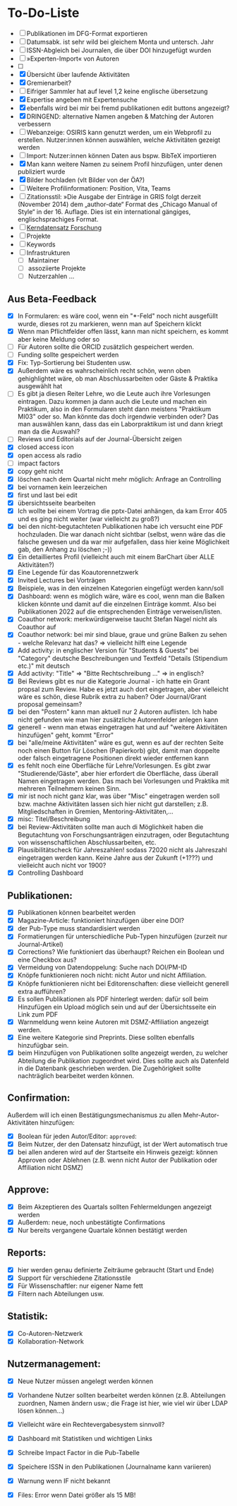 # To-Do-Liste
- [ ] Publikationen im DFG-Format exportieren
- [ ] Datumsabk. ist sehr wild bei gleichem Monta und untersch. Jahr
- [ ] ISSN-Abgleich bei Journalen, die über DOI hinzugefügt wurden
- [ ] »Experten-Import« von Autoren
- [ ] 
- [x] Übersicht über laufende Aktivitäten
- [x] Gremienarbeit?
- [ ] Eifriger Sammler hat auf level 1,2 keine englische übersetzung
- [x] Expertise angeben mit Expertensuche
- [x] ebenfalls wird bei mir bei fremd publikationen edit buttons angezeigt? 
- [x] DRINGEND: alternative Namen angeben & Matching der Autoren verbessern
- [ ] Webanzeige: OSIRIS kann genutzt werden, um ein Webprofil zu erstellen. Nutzer:innen können auswählen, welche Aktivitäten gezeigt werden
- [ ] Import: Nutzer:innen können Daten aus bspw. BibTeX importieren
- [x] Man kann weitere Namen zu seinem Profil hinzufügen, unter denen publiziert wurde
- [x] Bilder hochladen (vlt Bilder von der ÖA?)
- [ ] Weitere Profilinformationen: Position, Vita, Teams
- [ ] Zitationsstil: »Die Ausgabe der Einträge in GRIS folgt derzeit (November 2014) dem &bdquo;author-date&ldquo; Format des  &bdquo;Chicago Manual of Style&ldquo; in der 16. Auflage. Dies ist ein international gängiges, englischsprachiges  Format. 
- [ ] [Kerndatensatz Forschung](https://kerndatensatz-forschung.de/)
- [ ] Projekte
- [ ] Keywords
- [ ] Infrastrukturen
  - [ ] Maintainer
  - [ ] assoziierte Projekte
  - [ ] Nutzerzahlen …

## Aus Beta-Feedback
- [x] In Formularen: es wäre cool, wenn ein "*-Feld" noch nicht ausgefüllt wurde, dieses rot zu markieren, wenn man auf Speichern klickt
- [x] Wenn man Pflichtfelder offen lässt, kann man nicht speichern, es kommt aber keine Meldung oder so
- [ ] Für Autoren sollte die ORCID zusätzlich gespeichert werden.
- [ ] Funding sollte gespeichert werden
- [x] Fix: Typ-Sortierung bei Studenten usw.
- [x] Außerdem wäre es wahrscheinlich recht schön, wenn oben gehighlightet wäre, ob man Abschlussarbeiten oder Gäste & Praktika ausgewählt hat
- [ ] Es gibt ja diesen Reiter Lehre, wo die Leute auch ihre Vorlesungen eintragen. Dazu kommen ja dann auch die Leute und machen ein Praktikum, also in den Formularen steht dann meistens "Praktikum MI03" oder so. Man könnte das doch irgendwie verbinden oder? Das man auswählen kann, dass das ein Laborpraktikum ist und dann kriegt man da die Auswahl?
- [ ] Reviews und Editorials auf der Journal-Übersicht zeigen
- [x] closed access icon
- [x] open access als radio
- [ ] impact factors
- [x] copy geht nicht
- [x] löschen nach dem Quartal nicht mehr möglich: Anfrage an Controlling
- [x] bei vornamen kein leerzeichen
- [x] first und last bei edit
- [x] übersichtsseite bearbeiten
- [x] Ich wollte bei einem Vortrag die pptx-Datei anhängen, da kam Error 405 und es ging nicht weiter (war vielleicht zu groß?)
- [x] bei den nicht-begutachteten Publikationen habe ich versucht eine PDF hochzuladen. Die war danach nicht sichtbar (selbst, wenn wäre das die falsche gewesen und da war mir aufgefallen, dass hier keine Möglichkeit gab, den Anhang zu löschen ;-))
- [x] Ein detailliertes Profil (vielleicht auch mit einem BarChart über ALLE Aktivitäten?)
- [x] Eine Legende für das Koautorennetzwerk
- [x] Invited Lectures bei Vorträgen
- [x] Beispiele, was in den einzelnen Kategorien eingefügt werden kann/soll
- [x] Dashboard: wenn es möglich wäre, wäre es cool, wenn man die Balken klicken könnte und damit auf die einzelnen Einträge kommt. Also bei Publikationen 2022 auf die entsprechenden Einträge verweisen/listen. 
- [x] Coauthor network: merkwürdigerweise taucht Stefan Nagel nicht als Coauthor auf
- [x] Coauthor network: bei mir sind blaue, graue und grüne Balken zu sehen - welche Relevanz hat das? => vielleicht hilft eine Legende
- [x] Add activity: in englischer Version für "Students & Guests" bei "Category" deutsche Beschreibungen und Textfeld "Details (Stipendium etc.)" mit deutsch
- [x] Add activity: "Title" => "Bitte Rechtschreibung ..." => in englisch?
- [x] Bei Reviews gibt es nur die Kategorie Journal - ich hatte ein Grant propsal zum Review. Habe es jetzt auch dort eingetragen, aber vielleicht wäre es schön, diese Rubrik extra zu haben? Oder Journal/Grant proposal gemeinsam?
- [x] bei den "Postern" kann man aktuell nur 2 Autoren auflisten. Ich habe nicht gefunden wie man hier zusätzliche Autorenfelder anlegen kann
- [x] generell - wenn man etwas eingetragen hat und auf "weitere Aktivitäten hinzufügen" geht, kommt "Error"
- [x] bei "alle/meine Aktivitäten" wäre es gut, wenn es auf der rechten Seite noch einen Button für Löschen (Papierkorb) gibt, damit man doppelte oder falsch eingetragene Positionen direkt wieder entfernen kann
- [x] es fehlt noch eine Oberfläche für Lehre/Vorlesungen. Es gibt zwar "Studierende/Gäste", aber hier erfordert die Oberfläche, dass überall Namen eingetragen werden. Das mach bei Vorlesungen und Praktika mit mehreren Teilnehmern keinen Sinn.
- [x] mir ist noch nicht ganz klar, was über "Misc" eingetragen werden soll bzw. machne Aktivitäten lassen sich hier nicht gut darstellen; z.B. Mitgliedschaften in Gremien, Mentoring-Aktivitäten,... 
- [x] misc: Titel/Beschreibung
- [x] bei Review-Aktivitäten sollte man auch di Möglichkeit haben die Begutachtung von Forschungsanträgen einzutragen, oder Begutachtung von wissenschaftlichen Abschlussarbeiten, etc.
- [x] Plausibilitätscheck für Jahreszahlen! sodass 72020 nicht als Jahreszahl eingetragen werden kann. Keine Jahre aus der Zukunft (+1???) und vielleicht auch nicht vor 1900?
- [x] Controlling Dashboard

## Publikationen:
- [x] Publikationen können bearbeitet werden
- [x] Magazine-Article: funktioniert hinzufügen über eine DOI?
- [x] der Pub-Type muss standardisiert werden
- [x] Formatierungen für unterschiedliche Pub-Typen hinzufügen (zurzeit nur Journal-Artikel)
- [x] Corrections? Wie funktioniert das überhaupt? Reichen ein Boolean und eine Checkbox aus?
- [x] Vermeidung von Datendoppelung: Suche nach DOI/PM-ID
- [x] Knöpfe funktionieren noch nicht: nicht Autor und nicht Affiliation.
- [x] Knöpfe funktionieren nicht bei Editorenschaften: diese vielleicht generell extra aufführen?
- [x] Es sollen Publikationen als PDF hinterlegt werden: dafür soll beim Hinzufügen ein Upload möglich sein und auf der Übersichtsseite ein Link zum PDF
- [x] Warnmeldung wenn keine Autoren mit DSMZ-Affiliation angezeigt werden.
- [x] Eine weitere Kategorie sind Preprints. Diese sollten ebenfalls hinzufügbar sein.
- [x] beim Hinzufügen von Publikationen sollte angezeigt werden, zu welcher Abteilung die Publikation zugeordnet wird. Dies sollte auch als Datenfeld in die Datenbank geschrieben werden. Die Zugehörigkeit sollte nachträglich bearbeitet werden können.

## Confirmation:
Außerdem will ich einen Bestätigungsmechanismus zu allen Mehr-Autor-Aktivitäten hinzufügen:

- [x] Boolean für jeden Autor/Editor: `approved`:
- [x] Beim Nutzer, der den Datensatz hinzufügt, ist der Wert automatisch true
- [x] bei allen anderen wird auf der Startseite ein Hinweis gezeigt: können Approven oder Ablehnen (z.B. wenn nicht Autor der Publikation oder Affiliation nicht DSMZ)

## Approve:
- [x] Beim Akzeptieren des Quartals sollten Fehlermeldungen angezeigt werden
- [x] Außerdem: neue, noch unbestätigte Confirmations
- [x] Nur bereits vergangene Quartale können bestätigt werden

## Reports:
- [x] hier werden genau definierte Zeiträume gebraucht (Start und Ende)
- [x] Support für verschiedene Zitationsstile
- [x] Für Wissenschaftler: nur eigener Name fett
- [x] Filtern nach Abteilungen usw.

## Statistik:
- [x] Co-Autoren-Netzwerk
- [x] Kollaboration-Network

## Nutzermanagement:
- [x] Neue Nutzer müssen angelegt werden können
- [x] Vorhandene Nutzer sollten bearbeitet werden können (z.B. Abteilungen zuordnen, Namen ändern usw.; die Frage ist hier, wie viel wir über LDAP lösen können...)
- [x] Vielleicht wäre ein Rechtevergabesystem sinnvoll?


- [x] Dashboard mit Statistiken und wichtigen Links
- [x] Schreibe Impact Factor in die Pub-Tabelle
- [x] Speichere ISSN in den Publikationen (Journalname kann variieren)
- [x] Warnung wenn IF nicht bekannt
- [x] Files: Error wenn Datei größer als 15 MB!

